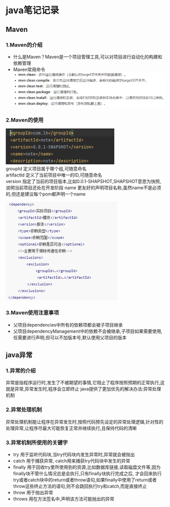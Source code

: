 # java笔记记录

## Maven

### 1.Maven的介绍
* 什么是Maven？Maven是一个项目管理工具,可以对项目进行自动化的构建和依赖管理
* Maven常用命令 
![](./maven/img/1.jpg)

### 2.Maven的使用
![](./maven/img/2.jpg) <br/>
groupId 定义项目属于哪个组,可随意命名 <br/>
artifactId 定义了当前项目中唯一的ID,可随意命名 <br/>
version 指定了当前的项目版本,比如0.0.1-SHAPSHOT,SHAPSHOT意思为快照,说明当前项目还处在开发阶段
name 更友好的声明项目名称,虽然name不是必须的,但还是建议每个pom都声明一个name 

![](./maven/img/3.jpg) <br/>

### 3.Maven使用注意事项
* 父项目dependencies中所有的依赖项都会被子项目继承
* 父项目dependencyManagement中的依赖不会被继承,子项目如果需要使用,任需要进行声明,但可以不加版本号,默认使用父项目的版本

## java异常

### 1.异常的介绍
异常是指程序运行时,发生了不被期望的事情,它阻止了程序按照预期的正常执行,这就是异常,异常发生时,程序会立即终止
java提供了更加优先的解决办法:异常处理机制

### 2.异常处理机制
异常处理机制能让程序在异常发生时,按照代码预先设定的异常处理逻辑,针对性的处理异常,让程序尽最大可能恢复正常并继续执行,且保持代码的清晰

### 3.异常机制所使用的关键字
* try 用于监听代码块,当try代码块内发生异常时,异常就会被抛出
* catch 用于捕获异常, catch用来捕获try代码块中发生的异常
* finally 用于回收try里所使用到的资源,比如数据库链接,读取磁盘文件等,因为finally块不管什么情况总是会执行,只有finally块执行完成之后,
才会回来执行try或者catch块中的return或者throw语句,如果finally中使用了return或者throw这些终止方法的语句,则不会跳回执行try和catch,而是直接终止
* throw 用于抛出异常
* throws 用在方法签名中,声明该方法可能抛出的异常

